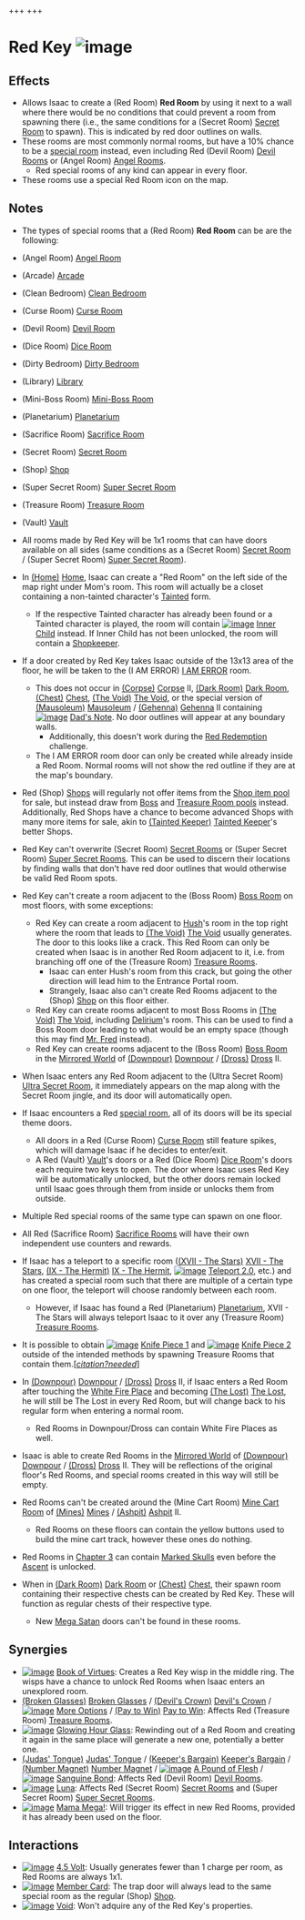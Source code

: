 +++
+++

 # Red Key ![image](/image/Red_Key.png) 

Effects
---------


* Allows Isaac to create a (Red Room) **Red Room** by using it next to a wall where there would be no conditions that could prevent a room from spawning there (i.e., the same conditions for a (Secret Room) [Secret Room](/wiki/Secret_Room "Secret Room") to spawn). This is indicated by red door outlines on walls.
* These rooms are most commonly normal rooms, but have a 10% chance to be a [special room](/wiki/Special_room "Special room") instead, even including Red (Devil Room) [Devil Rooms](/wiki/Devil_Room "Devil Room") or (Angel Room) [Angel Rooms](/wiki/Angel_Room "Angel Room").
	+ Red special rooms of any kind can appear in every floor.
* These rooms use a special Red Room icon on the map.


Notes
-------


* The types of special rooms that a (Red Room) **Red Room** can be are the following:



* (Angel Room) [Angel Room](/wiki/Angel_Room "Angel Room")
* (Arcade) [Arcade](/wiki/Arcade "Arcade")
* (Clean Bedroom) [Clean Bedroom](/wiki/Clean_Bedroom "Clean Bedroom")
* (Curse Room) [Curse Room](/wiki/Curse_Room "Curse Room")
* (Devil Room) [Devil Room](/wiki/Devil_Room "Devil Room")
* (Dice Room) [Dice Room](/wiki/Dice_Room "Dice Room")
* (Dirty Bedroom) [Dirty Bedroom](/wiki/Dirty_Bedroom "Dirty Bedroom")
* (Library) [Library](/wiki/Library "Library")
* (Mini-Boss Room) [Mini-Boss Room](/wiki/Mini-Boss_Room "Mini-Boss Room")
* (Planetarium) [Planetarium](/wiki/Planetarium "Planetarium")
* (Sacrifice Room) [Sacrifice Room](/wiki/Sacrifice_Room "Sacrifice Room")
* (Secret Room) [Secret Room](/wiki/Secret_Room "Secret Room")
* (Shop) [Shop](/wiki/Shop "Shop")
* (Super Secret Room) [Super Secret Room](/wiki/Super_Secret_Room "Super Secret Room")
* (Treasure Room) [Treasure Room](/wiki/Treasure_Room "Treasure Room")
* (Vault) [Vault](/wiki/Vault "Vault")



* All rooms made by Red Key will be 1x1 rooms that can have doors available on all sides (same conditions as a (Secret Room) [Secret Room](/wiki/Secret_Room "Secret Room") / (Super Secret Room) [Super Secret Room](/wiki/Super_Secret_Room "Super Secret Room")).
* In [(Home)](/wiki/Home "Home") [Home](/wiki/Home "Home"), Isaac can create a "Red Room" on the left side of the map right under Mom's room. This room will actually be a closet containing a non-tainted character's [Tainted](/wiki/Tainted_Characters "Tainted Characters") form.
	+ If the respective Tainted character has already been found or a Tainted character is played, the room will contain [![image](/image/Inner_Child.png)](/wiki/Inner_Child "Inner Child") [Inner Child](/wiki/Inner_Child "Inner Child") instead. If Inner Child has not been unlocked, the room will contain a [Shopkeeper](/wiki/Shopkeeper "Shopkeeper").
* If a door created by Red Key takes Isaac outside of the 13x13 area of the floor, he will be taken to the (I AM ERROR) [I AM ERROR](/wiki/I_AM_ERROR "I AM ERROR") room.
	+ This does not occur in [(Corpse)](/wiki/Corpse "Corpse") [Corpse](/wiki/Corpse "Corpse") II, [(Dark Room)](/wiki/Dark_Room "Dark Room") [Dark Room](/wiki/Dark_Room "Dark Room"), [(Chest)](/wiki/Chest_(Floor) "Chest") [Chest](/wiki/Chest_(Floor) "Chest (Floor)"), [(The Void)](/wiki/The_Void "The Void") [The Void](/wiki/The_Void "The Void"), or the special version of [(Mausoleum)](/wiki/Mausoleum "Mausoleum") [Mausoleum](/wiki/Mausoleum "Mausoleum") / [(Gehenna)](/wiki/Gehenna "Gehenna") [Gehenna](/wiki/Gehenna "Gehenna") II containing [![image](/image/Dad%27s_Note.png)](/wiki/Dad%27s_Note "Dad's Note") [Dad's Note](/wiki/Dad%27s_Note "Dad's Note"). No door outlines will appear at any boundary walls.
		- Additionally, this doesn't work during the [Red Redemption](/wiki/Red_Redemption "Red Redemption") challenge.
	+ The I AM ERROR room door can only be created while already inside a Red Room. Normal rooms will not show the red outline if they are at the map's boundary.
* Red (Shop) [Shops](/wiki/Shop "Shop") will regularly not offer items from the [Shop item pool](/wiki/Shop_(Item_Pool) "Shop (Item Pool)") for sale, but instead draw from [Boss](/wiki/Boss_(Item_Pool) "Boss (Item Pool)") and [Treasure Room pools](/wiki/Treasure_Room_(Item_Pool) "Treasure Room (Item Pool)") instead. Additionally, Red Shops have a chance to become advanced Shops with many more items for sale, akin to  [(Tainted Keeper)](/wiki/Tainted_Keeper "Tainted Keeper") [Tainted Keeper](/wiki/Tainted_Keeper "Tainted Keeper")'s better Shops.
* Red Key can't overwrite (Secret Room) [Secret Rooms](/wiki/Secret_Room "Secret Room") or (Super Secret Room) [Super Secret Rooms](/wiki/Super_Secret_Room "Super Secret Room"). This can be used to discern their locations by finding walls that don't have red door outlines that would otherwise be valid Red Room spots.
* Red Key can't create a room adjacent to the (Boss Room) [Boss Room](/wiki/Boss_Room "Boss Room") on most floors, with some exceptions:
	+ Red Key can create a room adjacent to [Hush](/wiki/Hush "Hush")'s room in the top right where the room that leads to [(The Void)](/wiki/The_Void "The Void") [The Void](/wiki/The_Void "The Void") usually generates. The door to this looks like a crack. This Red Room can only be created when Isaac is in another Red Room adjacent to it, i.e. from branching off one of the (Treasure Room) [Treasure Rooms](/wiki/Treasure_Room "Treasure Room").
		- Isaac can enter Hush's room from this crack, but going the other direction will lead him to the Entrance Portal room.
		- Strangely, Isaac also can't create Red Rooms adjacent to the (Shop) [Shop](/wiki/Shop "Shop") on this floor either.
	+ Red Key can create rooms adjacent to most Boss Rooms in [(The Void)](/wiki/The_Void "The Void") [The Void](/wiki/The_Void "The Void"), including [Delirium](/wiki/Delirium "Delirium")'s room. This can be used to find a Boss Room door leading to what would be an empty space (though this may find [Mr. Fred](/wiki/Mr._Fred "Mr. Fred") instead).
	+ Red Key can create rooms adjacent to the (Boss Room) [Boss Room](/wiki/Boss_Room "Boss Room") in the [Mirrored World](/wiki/Mirrored_World "Mirrored World") of [(Downpour)](/wiki/Downpour "Downpour") [Downpour](/wiki/Downpour "Downpour") / [(Dross)](/wiki/Dross "Dross") [Dross](/wiki/Dross "Dross") II.
* When Isaac enters any Red Room adjacent to the (Ultra Secret Room) [Ultra Secret Room](/wiki/Ultra_Secret_Room "Ultra Secret Room"), it immediately appears on the map along with the Secret Room jingle, and its door will automatically open.
* If Isaac encounters a Red [special room](/wiki/Special_room "Special room"), all of its doors will be its special theme doors.
	+ All doors in a Red (Curse Room) [Curse Room](/wiki/Curse_Room "Curse Room") still feature spikes, which will damage Isaac if he decides to enter/exit.
	+ A Red (Vault) [Vault](/wiki/Vault "Vault")'s doors or a Red (Dice Room) [Dice Room](/wiki/Dice_Room "Dice Room")'s doors each require two keys to open. The door where Isaac uses Red Key will be automatically unlocked, but the other doors remain locked until Isaac goes through them from inside or unlocks them from outside.
* Multiple Red special rooms of the same type can spawn on one floor.
* All Red (Sacrifice Room) [Sacrifice Rooms](/wiki/Sacrifice_Room "Sacrifice Room") will have their own independent use counters and rewards.
* If Isaac has a teleport to a specific room ([(XVII - The Stars)](/wiki/Cards_and_Runes "XVII - The Stars") [XVII - The Stars](/wiki/Cards_and_Runes "Cards and Runes"), [(IX - The Hermit)](/wiki/Cards_and_Runes "IX - The Hermit") [IX - The Hermit](/wiki/Cards_and_Runes "Cards and Runes"), [![image](/image/Teleport_2.0.png)](/wiki/Teleport_2.0 "Teleport 2.0") [Teleport 2.0](/wiki/Teleport_2.0 "Teleport 2.0"), etc.) and has created a special room such that there are multiple of a certain type on one floor, the teleport will choose randomly between each room.
	+ However, if Isaac has found a Red (Planetarium) [Planetarium](/wiki/Planetarium "Planetarium"), XVII - The Stars will always teleport Isaac to it over any (Treasure Room) [Treasure Rooms](/wiki/Treasure_Room "Treasure Room").
* It is possible to obtain [![image](/image/Knife_Piece_1.png)](/wiki/Knife_Piece_1 "Knife Piece 1") [Knife Piece 1](/wiki/Knife_Piece_1 "Knife Piece 1") and [![image](/image/Knife_Piece_2.png)](/wiki/Knife_Piece_2 "Knife Piece 2") [Knife Piece 2](/wiki/Knife_Piece_2 "Knife Piece 2") outside of the intended methods by spawning Treasure Rooms that contain them.[*[citation?needed](https://en.wikipedia.org/wiki/citation_needed "wikipedia:citation needed")*]
* In [(Downpour)](/wiki/Downpour "Downpour") [Downpour](/wiki/Downpour "Downpour") / [(Dross)](/wiki/Dross "Dross") [Dross](/wiki/Dross "Dross") II, if Isaac enters a Red Room after touching the [White Fire Place](/wiki/White_Fire_Place "White Fire Place") and becoming  [(The Lost)](/wiki/The_Lost "The Lost") [The Lost](/wiki/The_Lost "The Lost"), he will still be The Lost in every Red Room, but will change back to his regular form when entering a normal room.
	+ Red Rooms in Downpour/Dross can contain White Fire Places as well.
* Isaac is able to create Red Rooms in the [Mirrored World](/wiki/Mirrored_World "Mirrored World") of [(Downpour)](/wiki/Downpour "Downpour") [Downpour](/wiki/Downpour "Downpour") / [(Dross)](/wiki/Dross "Dross") [Dross](/wiki/Dross "Dross") II. They will be reflections of the original floor's Red Rooms, and special rooms created in this way will still be empty.
* Red Rooms can't be created around the (Mine Cart Room) [Mine Cart Room](/wiki/Mine_Cart_Room "Mine Cart Room") of [(Mines)](/wiki/Mines "Mines") [Mines](/wiki/Mines "Mines") / [(Ashpit)](/wiki/Ashpit "Ashpit") [Ashpit](/wiki/Ashpit "Ashpit") II.
	+ Red Rooms on these floors can contain the yellow buttons used to build the mine cart track, however these ones do nothing.
* Red Rooms in [Chapter 3](/wiki/Chapter_3 "Chapter 3") can contain [Marked Skulls](/wiki/Rocks#Marked_Skulls "Rocks") even before the [Ascent](/wiki/Ascent "Ascent") is unlocked.
* When in [(Dark Room)](/wiki/Dark_Room "Dark Room") [Dark Room](/wiki/Dark_Room "Dark Room") or [(Chest)](/wiki/Chest_(Floor) "Chest") [Chest](/wiki/Chest_(Floor) "Chest (Floor)"), their spawn room containing their respective chests can be created by Red Key. These will function as regular chests of their respective type.
	+ New [Mega Satan](/wiki/Mega_Satan "Mega Satan") doors can't be found in these rooms.


Synergies
-----------


* [![image](/image/Book_of_Virtues.png)](/wiki/Book_of_Virtues "Book of Virtues") [Book of Virtues](/wiki/Book_of_Virtues "Book of Virtues"): Creates a Red Key wisp in the middle ring. The wisps have a chance to unlock Red Rooms when Isaac enters an unexplored room.
* [(Broken Glasses)](/wiki/Broken_Glasses "Broken Glasses") [Broken Glasses](/wiki/Broken_Glasses "Broken Glasses") / [(Devil's Crown)](/wiki/Devil%27s_Crown "Devil's Crown") [Devil's Crown](/wiki/Devil%27s_Crown "Devil's Crown") / [![image](/image/More_Options.png)](/wiki/More_Options "More Options") [More Options](/wiki/More_Options "More Options") / [(Pay to Win)](/wiki/Pay_to_Win "Pay to Win") [Pay to Win](/wiki/Pay_to_Win "Pay to Win"): Affects Red (Treasure Room) [Treasure Rooms](/wiki/Treasure_Room "Treasure Room").
* [![image](/image/Glowing_Hour_Glass.png)](/wiki/Glowing_Hour_Glass "Glowing Hour Glass") [Glowing Hour Glass](/wiki/Glowing_Hour_Glass "Glowing Hour Glass"): Rewinding out of a Red Room and creating it again in the same place will generate a new one, potentially a better one.
* [(Judas' Tongue)](/wiki/Judas%27_Tongue "Judas' Tongue") [Judas' Tongue](/wiki/Judas%27_Tongue "Judas' Tongue") / [(Keeper's Bargain)](/wiki/Keeper%27s_Bargain "Keeper's Bargain") [Keeper's Bargain](/wiki/Keeper%27s_Bargain "Keeper's Bargain") / [(Number Magnet)](/wiki/Number_Magnet "Number Magnet") [Number Magnet](/wiki/Number_Magnet "Number Magnet") / [![image](/image/A_Pound_of_Flesh.png)](/wiki/A_Pound_of_Flesh "A Pound of Flesh") [A Pound of Flesh](/wiki/A_Pound_of_Flesh "A Pound of Flesh") / [![image](/image/Sanguine_Bond.png)](/wiki/Sanguine_Bond "Sanguine Bond") [Sanguine Bond](/wiki/Sanguine_Bond "Sanguine Bond"): Affects Red (Devil Room) [Devil Rooms](/wiki/Devil_Room "Devil Room").
* [![image](/image/Luna.png)](/wiki/Luna "Luna") [Luna](/wiki/Luna "Luna"): Affects Red (Secret Room) [Secret Rooms](/wiki/Secret_Room "Secret Room") and (Super Secret Room) [Super Secret Rooms](/wiki/Super_Secret_Room "Super Secret Room").
* [![image](/image/Mama_Mega!.png)](/wiki/Mama_Mega! "Mama Mega!") [Mama Mega!](/wiki/Mama_Mega! "Mama Mega!"): Will trigger its effect in new Red Rooms, provided it has already been used on the floor.


Interactions
--------------


* [![image](/image/4.5_Volt.png)](/wiki/4.5_Volt "4.5 Volt") [4.5 Volt](/wiki/4.5_Volt "4.5 Volt"): Usually generates fewer than 1 charge per room, as Red Rooms are always 1x1.
* [![image](/image/Member_Card.png)](/wiki/Member_Card "Member Card") [Member Card](/wiki/Member_Card "Member Card"): The trap door will always lead to the same special room as the regular (Shop) [Shop](/wiki/Shop "Shop").
* [![image](/image/Void.png)](/wiki/Void "Void") [Void](/wiki/Void "Void"): Won't adquire any of the Red Key's properties.


